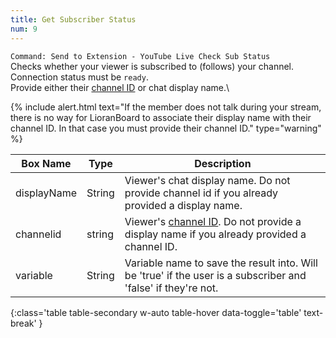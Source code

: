 ```yaml
---
title: Get Subscriber Status
num: 9
---
```


`Command: Send to Extension - YouTube Live Check Sub Status`\
Checks whether your viewer is subscribed to (follows) your channel. Connection status must be `ready`.\
Provide either their [channel ID](https://commentpicker.com/youtube-channel-id.php) or chat display name.\

{% include alert.html text="If the member does not talk during your stream, there is no way for LioranBoard to associate their display name with their channel ID. In that case you must provide their channel ID." type="warning" %} 

| Box Name | Type | Description | 
|-------|--------|--------
|displayName|String|Viewer's chat display name. Do not provide channel id if you already provided a display name.|
|channelid | string | Viewer's [channel ID](https://commentpicker.com/youtube-channel-id.php). Do not provide a display name if you already provided a channel ID.
|variable|String|Variable name to save the result into. Will be 'true' if the user is a subscriber and 'false' if they're not.|
{:class='table table-secondary w-auto table-hover data-toggle='table' text-break' }







